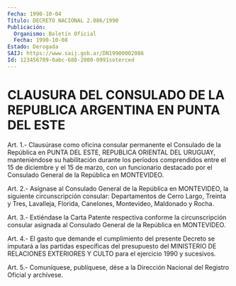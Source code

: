 ```yaml
---
Fecha: 1990-10-04
Título: DECRETO NACIONAL 2.086/1990
Publicación:
  Organismo: Boletín Oficial
  Fecha: 1990-10-08
Estado: Derogada
SAIJ: https://www.saij.gob.ar/DN19900002086
Id: 123456789-0abc-680-2000-0991soterced
---
```

# CLAUSURA DEL CONSULADO DE LA REPUBLICA ARGENTINA EN PUNTA DEL ESTE

<a id="1"></a>
Art.  1.-  Clausúrase  como  oficina  consular  permanente  el Consulado  de  la  República  en PUNTA DEL ESTE, REPUBLICA ORIENTAL DEL  URUGUAY, manteniéndose su habilitación  durante  los  períodos comprendidos  entre  el  15  de  diciembre y el 15 de marzo, con un funcionario destacado por el Consulado  General  de la República en MONTEVIDEO.

<a id="2"></a>
Art.  2.-  Asígnase  al  Consulado  General de la República en MONTEVIDEO,  la  siguiente circunscripción consular:  Departamentos de Cerro Largo, Treinta  y  Tres,  Lavalleja,  Florida,  Canelones, Montevideo, Maldonado y Rocha.

<a id="3"></a>
Art.  3.-  Extiéndase  la Carta Patente respectiva conforme la circunscripción  consular  asignada  al  Consulado  General  de  la República en MONTEVIDEO.

<a id="4"></a>
Art.  4.-  El  gasto  que demande el cumplimiento del presente Decreto se imputará a las partidas  específicas del presupuesto del MINISTERIO DE RELACIONES EXTERIORES Y  CULTO para el ejercicio 1990 y sucesivos.

<a id="5"></a>
Art. 5.- Comuníquese, publíquese, dése a la Dirección Nacional del Registro Oficial y archívese.